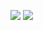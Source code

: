 <a href="https://github.com/mrihtar"><img src="https://github-readme-stats.vercel.app/api?username=mrihtar&count_private=true&show_icons=true&hide=contribs,issues" /></a>
<a href="https://github.com/mrihtar"><img src="https://github-readme-stats.vercel.app/api/top-langs/?username=mrihtar&langs_count=4&layout=compact&hide=css,html,scss" /></a>

<!--
**mrihtar/mrihtar** is a ✨ _special_ ✨ repository because its `README.md` (this file) appears on your GitHub profile.

Here are some ideas to get you started:

- 🔭 I’m currently working on ...
- 🌱 I’m currently learning ...
- 👯 I’m looking to collaborate on ...
- 🤔 I’m looking for help with ...
- 💬 Ask me about ...
- 📫 How to reach me: ...
- 😄 Pronouns: ...
- ⚡ Fun fact: ...
-->
